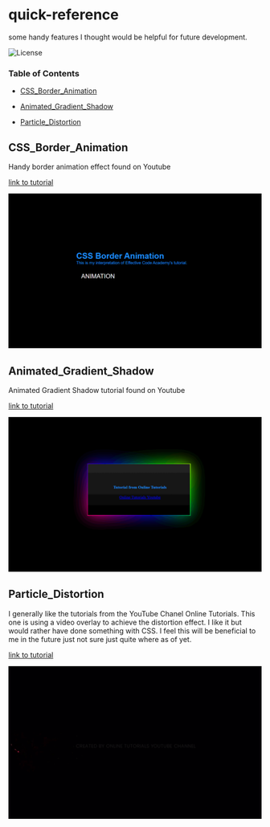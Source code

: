 # quick-reference
some handy features I thought would be helpful for future development.



![License](https://img.shields.io/badge/license-MIT%20License-green)


### Table of Contents

* [CSS_Border_Animation](#CSS_Border_Animation)

* [Animated_Gradient_Shadow](#Animated_Gradient_Shadow)

* [Particle_Distortion](#Particle_Distortion)





## CSS_Border_Animation

Handy border animation effect found on Youtube

<a href='https://youtu.be/JAdIgiGA0Lk' target='_blank'>link to tutorial</a>


![DeployedPhoto](https://github.com/daviddugle/quick-reference/blob/main/css_border_animation/gifanimation.gif?raw=true)




## Animated_Gradient_Shadow

Animated Gradient Shadow tutorial found on Youtube

<a href='https://youtu.be/1EAtn4B-76g' target='_blank'>link to tutorial</a>


![DeployedPhoto](https://github.com/daviddugle/quick-reference/blob/main/animated_gradient_shadow/shadow.gif?raw=true)



## Particle_Distortion

I generally like the tutorials from the YouTube Chanel Online Tutorials. This one is using a video overlay to achieve the distortion effect. I like it but would rather have done something with CSS. I feel this will be beneficial to me in the future just not sure just quite where as of yet.

<a href='https://youtu.be/PP0Os0UvMCs' target='_blank'>link to tutorial</a>


![DeployedPhoto](https://github.com/daviddugle/quick-reference/blob/main/particle_distortion/animated_distortion.gif?raw=true)

